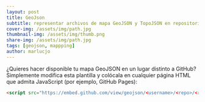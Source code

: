 ```yaml
---
layout: post
title: GeoJson
subtitle: representar archivos de mapa GeoJSON y TopoJSON en repositorios de GitHub
cover-img: /assets/img/path.jpg
thumbnail-img: /assets/img/thumb.png
share-img: /assets/img/path.jpg
tags: [geojson, mappping]
author: marlucjo
---
```


¿Quieres hacer disponible tu mapa GeoJSON en un lugar distinto a GitHub? Simplemente 
modifica esta plantilla y colócala en cualquier página HTML que admita JavaScript
(por ejemplo, GitHub Pages):

```html
<script src="https://embed.github.com/view/geojson/<username>/<repo>/<ref>/<path_to_file>"></script>
```
<div>
<script src="https://embed.github.com/view/geojson/benbalter/dc-wifi-social/master/bars.geojson"></script>
</div>
